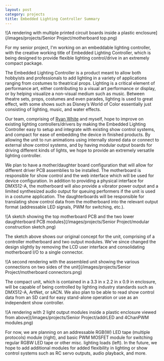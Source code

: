 ```yaml
---
layout: post
category: projects
title: Embedded Lighting Controller Summary
---
```

![A rendering with multiple printed circuit boards inside a plastic enclosure](/images/projects/Senior Project/motherboard top.png)

For my senior project, I'm working on an embeddable lighting controller, with the creative working title of Embedded Lighting Controller, which is being designed to provide flexible lighting control/drive in an extremely compact package. <!--more-->

The Embedded Lighting Controller is a product meant to allow both hobbyists and professionals to add lighting in a variety of applications ranging from costumes to theatrical props. Lighting is a critical element of performance art, either contributing to a visual art performance or display, or by helping visualize a non-visual medium such as music. Between theatre sets, props, costumes and even parades, lighting is used to great effect, with some shows such as Disney’s World of Color essentially just consisting of lighting, music, and water effects.

Our team, comprising of <a href="https://ryansw.com/" target="_blank">Ryan White</a> and myself, hope to improve on existing lighting controllers/drivers by making the Embedded Lighting Controller easy to setup and integrate with existing show control systems, and compact for ease of embedding the device in finished products. By allowing the unit to run animations using internally stored data or connect to external show control systems, and by having modular output boards for driving different kinds of lights, we hope to provide an extremely versatile lighting controller.

We plan to have a mother/daughter board configuration that will allow for different driver PCB assemblies to be installed. The motherboard is responsible for show control and the web interface which will be used for device configuration. In addition to providing a physical interface for DMX512-A, the motherboard will also provide a vibrator power output and a limited synthesized audio output for queuing performers if the unit is used in a costume application. The daughterboards will be responsible for translating show control data from the motherboard into the relevant output format (addressable LED signals, PWM for switching, etc.).

![A sketch showing the top motherboard PCB and the two lower daughterboard PCB modules](/images/projects/Senior Project/modular construction sketch.png)

The sketch above shows our original concept for the unit, comprising of a controller motherboard and two output modules. We've since changed the design slightly by removing the LCD user interface and consolidating motherboard I/O to a single connector.

![A second rendering with the assembled unit showing the various connections on two sides of the unit](/images/projects/Senior Project/motherboard connectors.png)

The compact unit, which is contained in a 3.3 in x 2.2 in x 0.9 in enclosure, will be capable of being controlled by lighting industry standards such as DMX512-A, ArtNet, or sACN. We also plan to be able to read show control data from an SD card for easy stand-alone operation or use as an independent show controller.

![A rendering with 2 light output modules inside a plastic enclosure viewed from above](/images/projects/Senior Project/addrLED and 4ChanPWM modules.png)

For now, we are planning on an addressable RGB(W) LED tape (multiple protocols) module (right), and basic PWM MOSFET module for switching regular RGBW LED tape or other misc. lighting loads (left). In the future, we hope to add additional modules for added flexibility in lighting or show control systems such as RC servo outputs, audio playback, and more.
